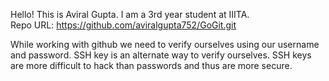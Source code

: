 Hello! This is Aviral Gupta. I am a 3rd year student at IIITA.<br>
Repo URL: https://github.com/aviralgupta752/GoGit.git

While working with github we need to verify ourselves using our username and password. SSH key is an alternate way to verify ourselves. 
SSH keys are more difficult to hack than passwords and thus are more secure. 
